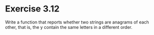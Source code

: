 # Exercise 3.12

Write a function that reports whether two strings are anagrams of each other, that is, the y contain the same letters in a different order.
